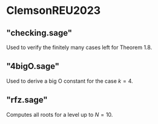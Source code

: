 # ClemsonREU2023
## "checking.sage"
Used to verify the finitely many cases left for Theorem 1.8.
## "4bigO.sage"
Used to derive a big O constant for the case $k=4$.
## "rfz.sage"
Computes all roots for a level up to $N=10$.
